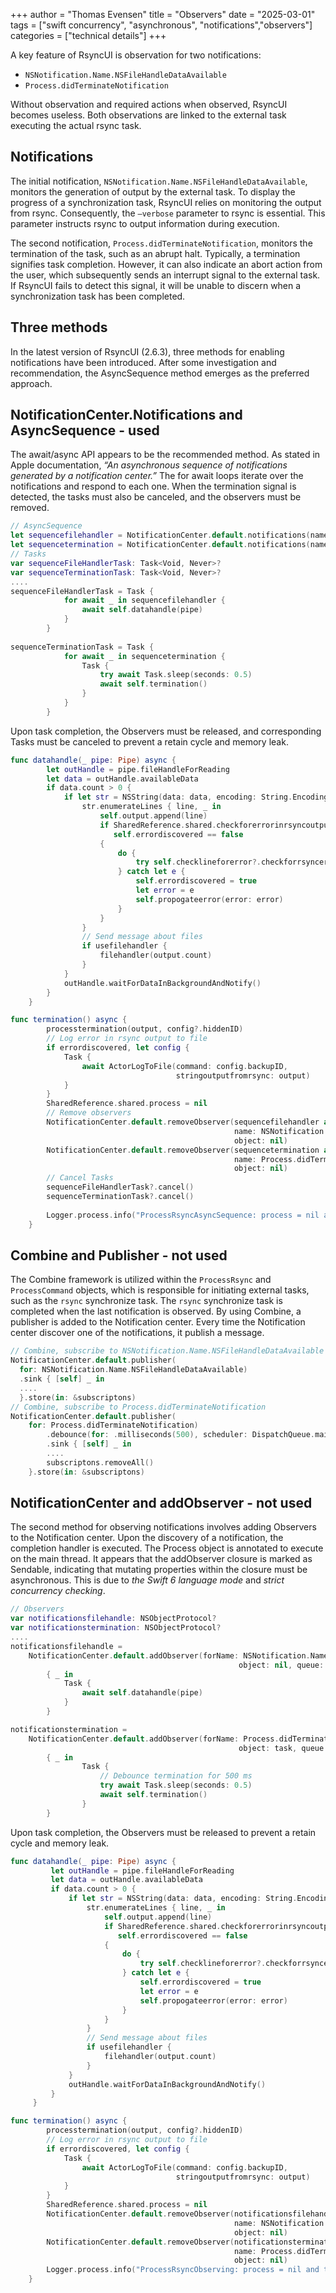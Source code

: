 +++
author = "Thomas Evensen"
title = "Observers"
date = "2025-03-01"
tags = ["swift concurrency", "asynchronous", "notifications","observers"]
categories = ["technical details"]
+++

A key feature of RsyncUI is observation for two notifications:

- `NSNotification.Name.NSFileHandleDataAvailable`
- `Process.didTerminateNotification`

Without observation and required actions when observed, RsyncUI becomes useless. Both observations are linked to the external task executing the actual rsync task.

## Notifications

The initial notification, `NSNotification.Name.NSFileHandleDataAvailable`, monitors the generation of output by the external task. To display the progress of a synchronization task, RsyncUI relies on monitoring the output from rsync. Consequently, the `—verbose` parameter to rsync is essential. This parameter instructs rsync to output information during execution.

The second notification, `Process.didTerminateNotification`, monitors the termination of the task, such as an abrupt halt. Typically, a termination signifies task completion. However, it can also indicate an abort action from the user, which subsequently sends an interrupt signal to the external task. If RsyncUI fails to detect this signal, it will be unable to discern when a synchronization task has been completed.

## Three methods 

In the latest version of RsyncUI (2.6.3), three methods for enabling notifications have been introduced. After some investigation and recommendation, the AsyncSequence method emerges as the preferred approach.

## NotificationCenter.Notifications and AsyncSequence - used 

The await/async API appears to be the recommended method. As stated in Apple documentation, *“An asynchronous sequence of notifications generated by a notification center.”* The for await loops iterate over the notifications and respond to each one. When the termination signal is detected, the tasks must also be canceled, and the observers must be removed. 

```swift
// AsyncSequence
let sequencefilehandler = NotificationCenter.default.notifications(named: NSNotification.Name.NSFileHandleDataAvailable, object: nil)
let sequencetermination = NotificationCenter.default.notifications(named: Process.didTerminateNotification, object: nil)
// Tasks
var sequenceFileHandlerTask: Task<Void, Never>?
var sequenceTerminationTask: Task<Void, Never>?
....
sequenceFileHandlerTask = Task {
            for await _ in sequencefilehandler {
                await self.datahandle(pipe)
            }
        }
        
sequenceTerminationTask = Task {
            for await _ in sequencetermination {
                Task {
                    try await Task.sleep(seconds: 0.5)
                    await self.termination()
                }
            }
        }
```

Upon task completion, the Observers must be released, and corresponding Tasks must be canceled to prevent a retain cycle and memory leak.

```swift
func datahandle(_ pipe: Pipe) async {
        let outHandle = pipe.fileHandleForReading
        let data = outHandle.availableData
        if data.count > 0 {
            if let str = NSString(data: data, encoding: String.Encoding.utf8.rawValue) {
                str.enumerateLines { line, _ in
                    self.output.append(line)
                    if SharedReference.shared.checkforerrorinrsyncoutput,
                       self.errordiscovered == false
                    {
                        do {
                            try self.checklineforerror?.checkforrsyncerror(line)
                        } catch let e {
                            self.errordiscovered = true
                            let error = e
                            self.propogateerror(error: error)
                        }
                    }
                }
                // Send message about files
                if usefilehandler {
                    filehandler(output.count)
                }
            }
            outHandle.waitForDataInBackgroundAndNotify()
        }
    }

func termination() async {
        processtermination(output, config?.hiddenID)
        // Log error in rsync output to file
        if errordiscovered, let config {
            Task {
                await ActorLogToFile(command: config.backupID,
                                     stringoutputfromrsync: output)
            }
        }
        SharedReference.shared.process = nil
        // Remove observers
        NotificationCenter.default.removeObserver(sequencefilehandler as Any,
                                                  name: NSNotification.Name.NSFileHandleDataAvailable,
                                                  object: nil)
        NotificationCenter.default.removeObserver(sequencetermination as Any,
                                                  name: Process.didTerminateNotification,
                                                  object: nil)
        // Cancel Tasks
        sequenceFileHandlerTask?.cancel()
        sequenceTerminationTask?.cancel()
        
        Logger.process.info("ProcessRsyncAsyncSequence: process = nil and termination discovered")
    }
```

## Combine and Publisher - not used

The Combine framework is utilized within the `ProcessRsync` and `ProcessCommand` objects, which is responsible for initiating external tasks, such as the `rsync` synchronize task. The `rsync` synchronize task is completed when the last notification is observed. By using Combine, a publisher is added to the Notification center. Every time the Notification center discover one of the notifications, it publish a message. 

```swift
// Combine, subscribe to NSNotification.Name.NSFileHandleDataAvailable
NotificationCenter.default.publisher(
  for: NSNotification.Name.NSFileHandleDataAvailable)
  .sink { [self] _ in
  ....
  }.store(in: &subscriptons)
// Combine, subscribe to Process.didTerminateNotification
NotificationCenter.default.publisher(
    for: Process.didTerminateNotification)
        .debounce(for: .milliseconds(500), scheduler: DispatchQueue.main)
        .sink { [self] _ in
        ....
        subscriptons.removeAll()
    }.store(in: &subscriptons)
```

## NotificationCenter and addObserver - not used

The second method for observing notifications involves adding Observers to the Notification center. Upon the discovery of a notification, the completion handler is executed. The Process object is annotated to execute on the main thread. It appears that the addObserver closure is marked as Sendable, indicating that mutating properties within the closure must be asynchronous. This is due to *the Swift 6 language mode* and *strict concurrency checking*.

```swift
// Observers
var notificationsfilehandle: NSObjectProtocol?
var notificationstermination: NSObjectProtocol?
....
notificationsfilehandle =
    NotificationCenter.default.addObserver(forName: NSNotification.Name.NSFileHandleDataAvailable,
                                                   object: nil, queue: nil)
        { _ in
            Task {
                await self.datahandle(pipe)
            }
        }

notificationstermination =
    NotificationCenter.default.addObserver(forName: Process.didTerminateNotification,
                                                   object: task, queue: nil)
        { _ in
                Task {
                    // Debounce termination for 500 ms
                    try await Task.sleep(seconds: 0.5)
                    await self.termination()
                }
        }
```

Upon task completion, the Observers must be released to prevent a retain cycle and memory leak.

```swift
func datahandle(_ pipe: Pipe) async {
         let outHandle = pipe.fileHandleForReading
         let data = outHandle.availableData
         if data.count > 0 {
             if let str = NSString(data: data, encoding: String.Encoding.utf8.rawValue) {
                 str.enumerateLines { line, _ in
                     self.output.append(line)
                     if SharedReference.shared.checkforerrorinrsyncoutput,
                        self.errordiscovered == false
                     {
                         do {
                             try self.checklineforerror?.checkforrsyncerror(line)
                         } catch let e {
                             self.errordiscovered = true
                             let error = e
                             self.propogateerror(error: error)
                         }
                     }
                 }
                 // Send message about files
                 if usefilehandler {
                     filehandler(output.count)
                 }
             }
             outHandle.waitForDataInBackgroundAndNotify()
         }
     }

func termination() async {
        processtermination(output, config?.hiddenID)
        // Log error in rsync output to file
        if errordiscovered, let config {
            Task {
                await ActorLogToFile(command: config.backupID,
                                     stringoutputfromrsync: output)
            }
        }
        SharedReference.shared.process = nil
        NotificationCenter.default.removeObserver(notificationsfilehandle as Any,
                                                  name: NSNotification.Name.NSFileHandleDataAvailable,
                                                  object: nil)
        NotificationCenter.default.removeObserver(notificationstermination as Any,
                                                  name: Process.didTerminateNotification,
                                                  object: nil)
        Logger.process.info("ProcessRsyncObserving: process = nil and termination discovered")
    }
```

